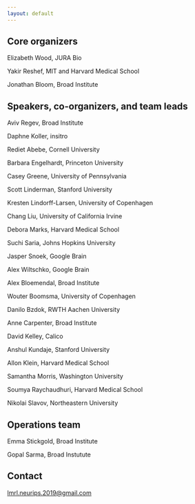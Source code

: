 ```yaml
---
layout: default
---
```

## Core organizers

Elizabeth Wood, JURA Bio

Yakir Reshef, MIT and Harvard Medical School

Jonathan Bloom, Broad Institute

## Speakers, co-organizers, and team leads

Aviv Regev, Broad Institute

Daphne Koller, insitro

Rediet Abebe, Cornell University

Barbara Engelhardt, Princeton University

Casey Greene, University of Pennsylvania

Scott Linderman, Stanford University

Kresten Lindorff-Larsen, University of Copenhagen

Chang Liu, University of California Irvine

Debora Marks, Harvard Medical School

Suchi Saria, Johns Hopkins University

Jasper Snoek, Google Brain

Alex Wiltschko, Google Brain

Alex Bloemendal, Broad Institute

Wouter Boomsma, University of Copenhagen

Danilo Bzdok, RWTH Aachen University

Anne Carpenter, Broad Institute

David Kelley, Calico

Anshul Kundaje, Stanford University

Allon Klein, Harvard Medical School

Samantha Morris, Washington University

Soumya Raychaudhuri, Harvard Medical School

Nikolai Slavov, Northeastern University

## Operations team

Emma Stickgold, Broad Institute

Gopal Sarma, Broad Instutute

## Contact

lmrl.neurips.2019@gmail.com
